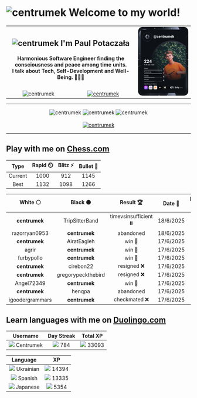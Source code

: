 <h1>
  <img
    src="https://emojis.slackmojis.com/emojis/images/1531849430/4246/blob-sunglasses.gif"
    width="30"
    alt="centrumek"
  />
  Welcome to my world!
</h1>

<table>
  <tbody>
    <tr>
      <td align="center" width="70%" colspan="2">
        <h2>
          <img
            src="https://raw.githubusercontent.com/MartinHeinz/MartinHeinz/master/wave.gif"
            width="30px"
            alt="centrumek"
          />
          I'm Paul Potaczała
        </h2>
        <h4>
          Harmonious Software Engineer finding the consciousness and peace among time units.
          <br/>
          I talk about Tech, Self-Development and Well-Being. 🌿🧘🚀
        </h4>
      </td>
      <td width="30%" rowspan="2">
        <a href="https://app.daily.dev/centrumek">
          <img
            src="./devcard.svg"
            alt="centrumek"
          />
        </a>
      </td>
    </tr>
    <tr align="center">
      <td>
        <img
          src="https://komarev.com/ghpvc/?username=centrumek&label=visitors&color=0e75b6&style=flat"
          alt="centrumek"
        >
      </td>
      <td>
        <a href="https://stackoverflow.com/users/14496012/centrumek">
          <img
            src="https://stackoverflow.com/users/flair/14496012.png?theme=dark"
            alt="centrumek"
          >
        </a>
      </td>
    </tr>
  </tbody>
</table>

---
<div align="center">
  <img 
    src="https://github-readme-stats.vercel.app/api?username=centrumek&show_icons=true&count_private=true&theme=dark&hide_border=true&hide=issues,contribs&bg_color=00000000"
    alt="centrumek"
  />
  <img
    src="https://github-readme-stats.vercel.app/api/top-langs/?username=centrumek&layout=compact&hide_border=true&theme=dark&bg_color=00000000&langs_count=6&exclude_repo=air-statistic-app"
    alt="centrumek"
  />
  <img 
    src="https://github-readme-streak-stats.herokuapp.com?user=centrumek&theme=dark&hide_border=true&background=FFFFFF00"
    alt="centrumek"
  />
  <br/>
  <br/>
  <a href="https://www.buymeacoffee.com/centrumek">
    <img
      src="https://cdn.buymeacoffee.com/buttons/v2/default-orange.png"
      height="50"
      width="210"
      alt="centrumek"
    />
  </a>
</div>

---

## Play with me on [Chess.com](https://www.chess.com/member/centrumek)

<div align="center">
<!--START_SECTION:chessStats-->
<!-- Automatically generated with https://github.com/Balastrong/chess-stats-action -->

| Type | Rapid ⏲️ | Blitz ⚡ | Bullet 🔫 |
|:---:|:---:|:---:|:---:|
| Current | 1000 | 912 | 1145 |
| Best | 1132 | 1098 | 1266 |

| White ⚪ | Black ⚫ | Result 🏆 | Date 📅 | Position 🗺️ | Type 🕕 |
|:---:|:---:|:---:|:---:|:---:|:---:|
| **centrumek** | TripSitterBand | timevsinsufficient ⏸️ | 18/6/2025 | <a href="http://www.ee.unb.ca/cgi-bin/tervo/fen.pl?select=8/8/p4B2/k7/1p6/8/K7/8 b - - 3 64">Link</a> | Blitz |
| razorryan0953 | **centrumek** | abandoned  | 18/6/2025 | <a href="http://www.ee.unb.ca/cgi-bin/tervo/fen.pl?select=8/8/7R/2B1r3/1P2k2p/8/PKP2PPP/8 b - - 2 40">Link</a> | Blitz |
| **centrumek** | AiratEagleh | win 🥇 | 17/6/2025 | <a href="http://www.ee.unb.ca/cgi-bin/tervo/fen.pl?select=r6k/ppp3pp/8/1P1BP3/1K2n3/P2q4/4r2P/7R b - - 1 29">Link</a> | Blitz |
| agrir | **centrumek** | win 🥇 | 17/6/2025 | <a href="http://www.ee.unb.ca/cgi-bin/tervo/fen.pl?select=6k1/2b2n2/2r5/3p1P2/4p1K1/8/1P6/5B2 w - - 0 44">Link</a> | Blitz |
| furbypollo | **centrumek** | win 🥇 | 17/6/2025 | <a href="http://www.ee.unb.ca/cgi-bin/tervo/fen.pl?select=8/8/8/n7/p7/P7/K1qk4/8 w - - 2 74">Link</a> | Rapid |
| **centrumek** | cirebon22 | resigned ❌ | 17/6/2025 | <a href="http://www.ee.unb.ca/cgi-bin/tervo/fen.pl?select=6k1/1p4pp/3p4/3q4/P2PrP2/3n1K2/8/R5N1 w - - 0 27">Link</a> | Rapid |
| **centrumek** | gregorypeckthebird | resigned ❌ | 17/6/2025 | <a href="http://www.ee.unb.ca/cgi-bin/tervo/fen.pl?select=8/5p1k/4p3/1p1r3p/8/8/2K5/8 w - - 0 40">Link</a> | Blitz |
| Angel72349 | **centrumek** | win 🥇 | 17/6/2025 | <a href="http://www.ee.unb.ca/cgi-bin/tervo/fen.pl?select=r6r/p1p4p/6p1/P1k5/RbPp4/5b2/5P1P/6K1 w - - 0 26">Link</a> | Blitz |
| **centrumek** | henqpa | abandoned  | 17/6/2025 | <a href="http://www.ee.unb.ca/cgi-bin/tervo/fen.pl?select=8/k3K3/8/8/8/8/8/2q5 w - - 0 56">Link</a> | Blitz |
| igoodergrammars | **centrumek** | checkmated ❌ | 17/6/2025 | <a href="http://www.ee.unb.ca/cgi-bin/tervo/fen.pl?select=3r3r/6Q1/4bk2/p4p2/1p5p/1Pq1P2P/P2R1P2/4K1R1 b - - 0 31">Link</a> | Blitz |

<!--END_SECTION:chessStats-->
</div>

## Learn languages with me on [Duolingo.com](https://www.duolingo.com/profile/Centrumek)

<div align="center">
<!--START_SECTION:duolingoStats-->
<!-- Automatically generated with https://github.com/centrumek/duolingo-readme-stats-->

| Username | Day Streak | Total XP |
|:---:|:---:|:---:|
| <img src="https://raw.githubusercontent.com/centrumek/duolingo-readme-stats/main/assets/duolingo.png" height="12"> Centrumek | <img src="https://raw.githubusercontent.com/centrumek/duolingo-readme-stats/main/assets/streakinactive.svg" height="12"> 784 | <img src="https://raw.githubusercontent.com/centrumek/duolingo-readme-stats/main/assets/xp.svg" height="12"> 33093 | <img src="https://raw.githubusercontent.com/centrumek/duolingo-readme-stats/main/assets/xp.svg" height="12"> 0 |

| Language | XP |
|:---:|:---:|
| <img src="https://raw.githubusercontent.com/centrumek/duolingo-readme-stats/main/assets/langs/ukrainian.svg" height="12"> Ukrainian | <img src="https://raw.githubusercontent.com/centrumek/duolingo-readme-stats/main/assets/xp.svg" height="12"> 14394 |
| <img src="https://raw.githubusercontent.com/centrumek/duolingo-readme-stats/main/assets/langs/spanish.svg" height="12"> Spanish | <img src="https://raw.githubusercontent.com/centrumek/duolingo-readme-stats/main/assets/xp.svg" height="12"> 13335 |
| <img src="https://raw.githubusercontent.com/centrumek/duolingo-readme-stats/main/assets/langs/japanese.svg" height="12"> Japanese | <img src="https://raw.githubusercontent.com/centrumek/duolingo-readme-stats/main/assets/xp.svg" height="12"> 5354 |

<!--END_SECTION:duolingoStats-->
</div>
<!--
**centrumek/centrumek** is a ✨ _special_ ✨ repository because its `README.md` (this file) appears on your GitHub profile.

Here are some ideas to get you started:

- 🔭 I’m currently working on ...
- 🌱 I’m currently learning ...
- 👯 I’m looking to collaborate on ...
- 🤔 I’m looking for help with ...
- 💬 Ask me about ...
- 📫 How to reach me: ...
- 😄 Pronouns: ...
- ⚡ Fun fact: ...
-->

